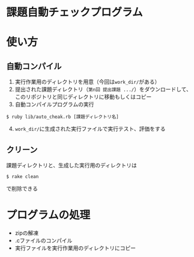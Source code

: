 # 課題自動チェックプログラム

# 使い方
## 自動コンパイル

1. 実行作業用のディレクトリを用意（今回は`work_dir/`がある）
2. 提出された課題ディレクトリ（`第n回 提出課題 .../`）をダウンロードして、このリポジトリと同じディレクトリに移動もしくはコピー
3. 自動コンパイルプログラムの実行
```
$ ruby lib/auto_cheak.rb [課題ディレクトリ名]
```
4. `work_dir/`に生成された実行ファイルで実行テスト、評価をする

## クリーン
課題ディレクトリと、生成した実行用のディレクトリは
```
$ rake clean
```
で削除できる

# プログラムの処理
* zipの解凍
* .cファイルのコンパイル
* 実行ファイルを実行作業用のディレクトリにコピー
